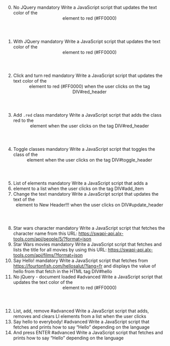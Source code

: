 0. No JQuery
mandatory
Write a JavaScript script that updates the text color of the <header> element to red (#FF0000)
1. With JQuery
mandatory
Write a JavaScript script that updates the text color of the <header> element to red (#FF0000)
2. Click and turn red
mandatory
Write a JavaScript script that updates the text color of the <header> element to red (#FF0000) when the user clicks on the tag DIV#red_header
3. Add `.red` class
mandatory
Write a JavaScript script that adds the class red to the <header> element when the user clicks on the tag DIV#red_header
4. Toggle classes
mandatory
Write a JavaScript script that toggles the class of the <header> element when the user clicks on the tag DIV#toggle_header
5. List of elements
mandatory
Write a JavaScript script that adds a <li> element to a list when the user clicks on the tag DIV#add_item
6. Change the text
mandatory
Write a JavaScript script that updates the text of the <header> element to New Header!!! when the user clicks on DIV#update_header
7. Star wars character
mandatory
Write a JavaScript script that fetches the character name from this URL: https://swapi-api.alx-tools.com/api/people/5/?format=json
8. Star Wars movies
mandatory
Write a JavaScript script that fetches and lists the title for all movies by using this URL: https://swapi-api.alx-tools.com/api/films/?format=json
9. Say Hello!
mandatory
Write a JavaScript script that fetches from https://fourtonfish.com/hellosalut/?lang=fr and displays the value of hello from that fetch in the HTML tag DIV#hello
10. No jQuery - document loaded
#advanced
Write a JavaScript script that updates the text color of the <header> element to red (#FF0000)
11. List, add, remove
#advanced
Write a JavaScript script that adds, removes and clears LI elements from a list when the user clicks
12. Say hello to everybody!
#advanced
Write a JavaScript script that fetches and prints how to say “Hello” depending on the language
13. And press ENTER
#advanced
Write a JavaScript script that fetches and prints how to say “Hello” depending on the language
